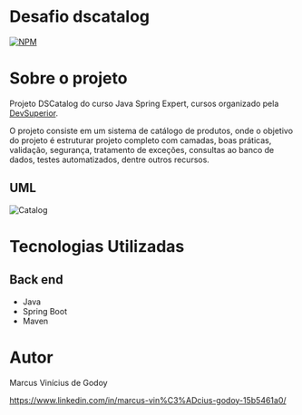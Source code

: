 # Desafio dscatalog
[![NPM](https://img.shields.io/npm/l/react)](https://github.com/MarcusViniciusGodoy/dscatalog/blob/main/LICENSE)

# Sobre o projeto

Projeto DSCatalog do curso Java Spring Expert, cursos organizado pela [DevSuperior](https://devsuperior.com "Site da DevSuperior").

O projeto consiste em um sistema de catálogo de produtos, onde o objetivo do projeto é estruturar projeto completo com camadas, boas práticas, validação, segurança, tratamento de exceções, consultas ao banco de dados, testes automatizados, dentre outros recursos. 


## UML
![Catalog](https://github.com/MarcusViniciusGodoy/assets/blob/main/catalog.PNG)

# Tecnologias Utilizadas
## Back end
- Java
- Spring Boot
- Maven

# Autor
Marcus Vinícius de Godoy 

https://www.linkedin.com/in/marcus-vin%C3%ADcius-godoy-15b5461a0/
